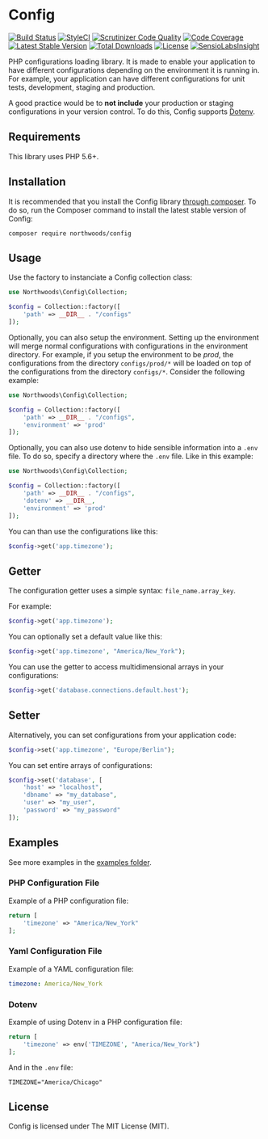 # Config

[![Build Status](https://travis-ci.org/northwoods/config.svg?branch=develop)](https://travis-ci.org/northwoods/config)
[![StyleCI](https://styleci.io/repos/96575702/shield)](https://styleci.io/repos/96575702)
[![Scrutinizer Code Quality](https://scrutinizer-ci.com/g/northwoods/config/badges/quality-score.png?b=master)](https://scrutinizer-ci.com/g/northwoods/config/?branch=master)
[![Code Coverage](https://scrutinizer-ci.com/g/northwoods/config/badges/coverage.png?b=master)](https://scrutinizer-ci.com/g/northwoods/config/?branch=master)
[![Latest Stable Version](http://img.shields.io/packagist/v/northwoods/config.svg?style=flat)](https://packagist.org/packages/northwoods/config)
[![Total Downloads](https://img.shields.io/packagist/dt/northwoods/config.svg?style=flat)](https://packagist.org/packages/northwoods/config)
[![License](https://img.shields.io/packagist/l/northwoods/config.svg?style=flat)](https://packagist.org/packages/northwoods/config)
[![SensioLabsInsight](https://insight.sensiolabs.com/projects/da8c11c9-6815-4b4f-a9c4-9897c86cbc46/mini.png)](https://insight.sensiolabs.com/projects/da8c11c9-6815-4b4f-a9c4-9897c86cbc46)

PHP configurations loading library. It is made to enable your application to have different configurations depending on
the environment it is running in. For example, your application can have different configurations for unit tests, 
development, staging and production. 

A good practice would be to __not include__ your production or staging configurations in your version control.
To do this, Config supports [Dotenv](https://github.com/vlucas/phpdotenv).

## Requirements

This library uses PHP 5.6+.

## Installation

It is recommended that you install the Config library [through composer](http://getcomposer.org/). To do so, 
run the Composer command to install the latest stable version of Config:

```shell
composer require northwoods/config
```

## Usage

Use the factory to instanciate a Config collection class:

```php
use Northwoods\Config\Collection;

$config = Collection::factory([
    'path' => __DIR__ . "/configs"
]);
```

Optionally, you can also setup the environment. Setting up the environment will merge normal configurations 
with configurations in the environment directory. For example, if you setup the environment to be *prod*, 
the configurations from the directory ``configs/prod/*`` will be loaded on top of the configurations from the 
directory ``configs/*``. Consider the following example:

```php
use Northwoods\Config\Collection;

$config = Collection::factory([
    'path' => __DIR__ . "/configs",
    'environment' => 'prod'
]);
```

Optionally, you can also use dotenv to hide sensible information into a `.env` file. To do so, specify a directory
where the `.env` file. Like in this example:

```php
use Northwoods\Config\Collection;

$config = Collection::factory([
    'path' => __DIR__ . "/configs",
    'dotenv' => __DIR__,
    'environment' => 'prod'
]);
```

You can than use the configurations like this:

```php
$config->get('app.timezone');
```

## Getter

The configuration getter uses a simple syntax: ``file_name.array_key``.

For example:

```php
$config->get('app.timezone');
```

You can optionally set a default value like this:

```php
$config->get('app.timezone', "America/New_York");
```

You can use the getter to access multidimensional arrays in your configurations:

```php
$config->get('database.connections.default.host');
```

## Setter

Alternatively, you can set configurations from your application code:

```php
$config->set('app.timezone', "Europe/Berlin");
```

You can set entire arrays of configurations:

```php
$config->set('database', [
    'host' => "localhost",
    'dbname' => "my_database",
    'user' => "my_user",
    'password' => "my_password"
]);
```

## Examples

See more examples in the [examples folder](https://github.com/northwoods/config/tree/master/examples).

### PHP Configuration File

Example of a PHP configuration file:

```php
return [
    'timezone' => "America/New_York"
];
```

### Yaml Configuration File

Example of a YAML configuration file:

```yaml
timezone: America/New_York
```

### Dotenv

Example of using Dotenv in a PHP configuration file:

```php
return [
    'timezone' => env('TIMEZONE', "America/New_York")
];
```

And in the `.env` file:

```
TIMEZONE="America/Chicago"
```

## License

Config is licensed under The MIT License (MIT).
